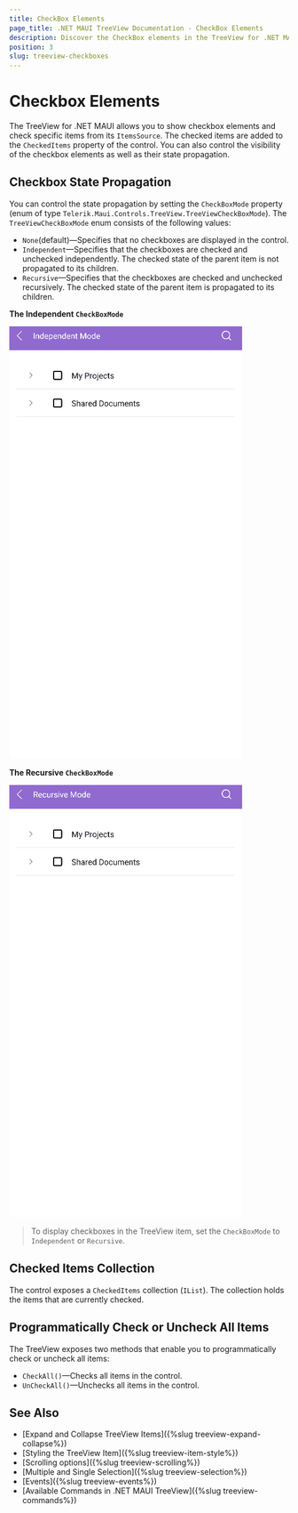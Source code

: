```yaml
---
title: CheckBox Elements
page_title: .NET MAUI TreeView Documentation - CheckBox Elements
description: Discover the CheckBox elements in the TreeView for .NET MAUI control and learn how to use and configure them.
position: 3
slug: treeview-checkboxes
---
```


# Checkbox Elements

The TreeView for .NET MAUI allows you to show checkbox elements and check specific items from its `ItemsSource`. The checked items are added to the `CheckedItems` property of the control. You can also control the visibility of the checkbox elements as well as their state propagation.

## Checkbox State Propagation

You can control the state propagation by setting the `CheckBoxMode` property (enum of type `Telerik.Maui.Controls.TreeView.TreeViewCheckBoxMode`). The `TreeViewCheckBoxMode` enum consists of the following values:

* `None`(default)&mdash;Specifies that no checkboxes are displayed in the control.
* `Independent`&mdash;Specifies that the checkboxes are checked and unchecked independently. The checked state of the parent item is not propagated to its children.
* `Recursive`&mdash;Specifies that the checkboxes are checked and unchecked recursively. The checked state of the parent item is propagated to its children.

**The Independent `CheckBoxMode`**

![.NET MAUI TreeView Independent Mode](images/treeview-independent-mode.gif)

**The Recursive `CheckBoxMode`**

![.NET MAUI TreeView Recursive Mode](images/treeview-recursive-mode.gif)

> To display checkboxes in the TreeView item, set the `CheckBoxMode` to `Independent` or `Recursive`.

## Checked Items Collection

The control exposes a `CheckedItems` collection (`IList`). The collection holds the items that are currently checked.

## Programmatically Check or Uncheck All Items

The TreeView exposes two methods that enable you to programmatically check or uncheck all items:

* `CheckAll()`&mdash;Checks all items in the control.
* `UnCheckAll()`&mdash;Unchecks all items in the control.

## See Also

* [Expand and Collapse TreeView Items]({%slug treeview-expand-collapse%})
* [Styling the TreeView Item]({%slug treeview-item-style%})
* [Scrolling options]({%slug treeview-scrolling%})
* [Multiple and Single Selection]({%slug treeview-selection%})
* [Events]({%slug treeview-events%})
* [Available Commands in .NET MAUI TreeView]({%slug treeview-commands%})
